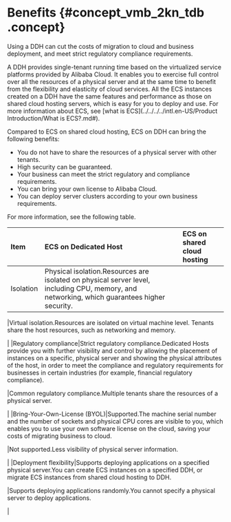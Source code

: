 # Benefits {#concept_vmb_2kn_tdb .concept}

Using a DDH can cut the costs of migration to cloud and business deployment, and meet strict regulatory compliance requirements.

A DDH provides single-tenant running time based on the virtualized service platforms provided by Alibaba Cloud. It enables you to exercise full control over all the resources of a physical server and at the same time to benefit from the flexibility and elasticity of cloud services. All the ECS instances created on a DDH have the same features and performance as those on shared cloud hosting servers, which is easy for you to deploy and use. For more information about ECS, see [what is ECS](../../../../intl.en-US/Product Introduction/What is ECS?.md#).

Compared to ECS on shared cloud hosting, ECS on DDH can bring the following benefits:

-   You do not have to share the resources of a physical server with other tenants.
-   High security can be guaranteed.
-   Your business can meet the strict regulatory and compliance requirements.
-   You can bring your own license to Alibaba Cloud.
-   You can deploy server clusters according to your own business requirements.

For more information, see the following table.

|Item|ECS on Dedicated Host|ECS on shared cloud hosting|
|:---|:--------------------|:--------------------------|
|Isolation|Physical isolation.Resources are isolated on physical server level, including CPU, memory, and networking, which guarantees higher security.

|Virtual isolation.Resources are isolated on virtual machine level. Tenants share the host resources, such as networking and memory.

|
|Regulatory compliance|Strict regulatory compliance.Dedicated Hosts provide you with further visibility and control by allowing the placement of instances on a specific, physical server and showing the physical attributes of the host, in order to meet the compliance and regulatory requirements for businesses in certain industries \(for example, financial regulatory compliance\).

|Common regulatory compliance.Multiple tenants share the resources of a physical server.

|
|Bring-Your-Own-License \(BYOL\)|Supported.The machine serial number and the number of sockets and physical CPU cores are visible to you, which enables you to use your own software license on the cloud, saving your costs of migrating business to cloud.

|Not supported.Less visibility of physical server information.

|
|Deployment flexibility|Supports deploying applications on a specified physical server.You can create ECS instances on a specified DDH, or migrate ECS instances from shared cloud hosting to DDH.

|Supports deploying applications randomly.You cannot specify a physical server to deploy applications.

|

